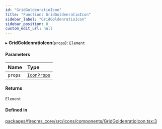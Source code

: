 ```yaml
---
id: "GridGoldenratioIcon"
title: "Function: GridGoldenratioIcon"
sidebar_label: "GridGoldenratioIcon"
sidebar_position: 0
custom_edit_url: null
---
```


▸ **GridGoldenratioIcon**(`props`): `Element`

#### Parameters

| Name | Type |
| :------ | :------ |
| `props` | [`IconProps`](../types/IconProps.md) |

#### Returns

`Element`

#### Defined in

[packages/firecms_core/src/icons/components/GridGoldenratioIcon.tsx:3](https://github.com/FireCMSco/firecms/blob/d45f3739/packages/firecms_core/src/icons/components/GridGoldenratioIcon.tsx#L3)
